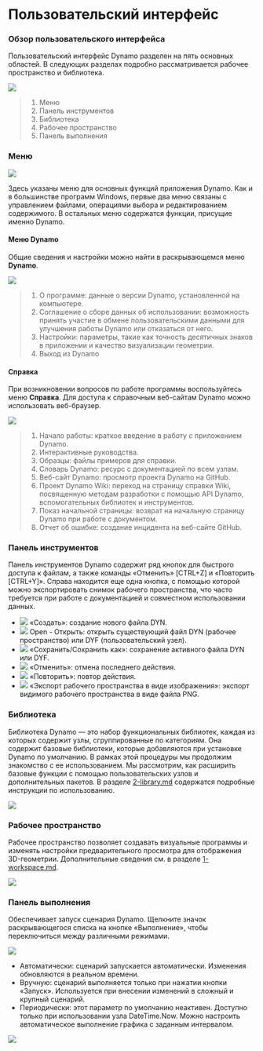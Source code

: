 # Пользовательский интерфейс

### Обзор пользовательского интерфейса

Пользовательский интерфейс Dynamo разделен на пять основных областей. В следующих разделах подробно рассматривается рабочее пространство и библиотека.

![](images/userinterface-ui.jpg)

> 1. Меню
> 2. Панель инструментов
> 3. Библиотека
> 4. Рабочее пространство
> 5. Панель выполнения

### Меню

![](../.gitbook/assets/userinterface-menu\(1\).jpg)

Здесь указаны меню для основных функций приложения Dynamo. Как и в большинстве программ Windows, первые два меню связаны с управлением файлами, операциями выбора и редактированием содержимого. В остальных меню содержатся функции, присущие именно Dynamo.

#### Меню Dynamo

Общие сведения и настройки можно найти в раскрывающемся меню **Dynamo**.

![](images/userinterface-dynamomenu.jpg)

> 1. О программе: данные о версии Dynamo, установленной на компьютере.
> 2. Соглашение о сборе данных об использовании: возможность принять участие в обмене пользовательскими данными для улучшения работы Dynamo или отказаться от него.
> 3. Настройки: параметры, такие как точность десятичных знаков в приложении и качество визуализации геометрии.
> 4. Выход из Dynamo

#### Справка

При возникновении вопросов по работе программы воспользуйтесь меню **Справка**. Для доступа к справочным веб-сайтам Dynamo можно использовать веб-браузер.

![](images/userinterface-helpmenu.jpg)

> 1. Начало работы: краткое введение в работу с приложением Dynamo.
> 2. Интерактивные руководства.
> 3. Образцы: файлы примеров для справки.
> 4. Словарь Dynamo: ресурс с документацией по всем узлам.
> 5. Веб-сайт Dynamo: просмотр проекта Dynamo на GitHub.
> 6. Проект Dynamo Wiki: переход на страницу справки Wiki, посвященную методам разработки с помощью API Dynamo, вспомогательных библиотек и инструментов.
> 7. Показ начальной страницы: возврат на начальную страницу Dynamo при работе с документом.
> 8. Отчет об ошибке: создание инцидента на веб-сайте GitHub.

### Панель инструментов

Панель инструментов Dynamo содержит ряд кнопок для быстрого доступа к файлам, а также команды «Отменить» [CTRL+Z] и «Повторить [CTRL+Y]». Справа находится еще одна кнопка, с помощью которой можно экспортировать снимок рабочего пространства, что часто требуется при работе с документацией и совместном использовании данных.

* ![](images/userinterface-newfile.jpg) «Создать»: создание нового файла DYN.
* ![](<images/userinterface-open(1) (1).jpg>) Open - Открыть: открыть существующий файл DYN (рабочее пространство) или DYF (пользовательский узел).
* ![](images/userinterface-save.jpg) «Сохранить/Сохранить как»: сохранение активного файла DYN или DYF.
* ![](images/userinterface-undo.jpg) «Отменить»: отмена последнего действия.
* ![](images/userinterface-redo.jpg) «Повторить»: повтор действия.
* ![](images/userinterface-screenshot.jpg) «Экспорт рабочего пространства в виде изображения»: экспорт видимого рабочего пространства в виде файла PNG.

### Библиотека

Библиотека Dynamo — это набор функциональных библиотек, каждая из которых содержит узлы, сгруппированные по категориям. Она содержит базовые библиотеки, которые добавляются при установке Dynamo по умолчанию. В рамках этой процедуры мы продолжим знакомство с ее использованием. Мы рассмотрим, как расширить базовые функции с помощью пользовательских узлов и дополнительных пакетов. В разделе [2-library.md](2-library.md "mention") содержатся подробные инструкции по использованию.

![](images/userinterface-library.jpg)

### Рабочее пространство

Рабочее пространство позволяет создавать визуальные программы и изменять настройки предварительного просмотра для отображения 3D-геометрии. Дополнительные сведения см. в разделе [1-workspace.md](1-workspace.md "mention").

![](images/userinterface-workspace.gif)

### Панель выполнения

Обеспечивает запуск сценария Dynamo. Щелкните значок раскрывающегося списка на кнопке «Выполнение», чтобы переключиться между различными режимами.

![](images/userinterface-executionbar.gif)

* Автоматически: сценарий запускается автоматически. Изменения обновляются в реальном времени.
* Вручную: сценарий выполняется только при нажатии кнопки «Запуск». Используется при внесении изменений в сложный и крупный сценарий.
* Периодически: этот параметр по умолчанию неактивен. Доступно только при использовании узла DateTime.Now. Можно настроить автоматическое выполнение графика с заданным интервалом.

![](images/userinterface-executionbarDateTimenode.jpg)
